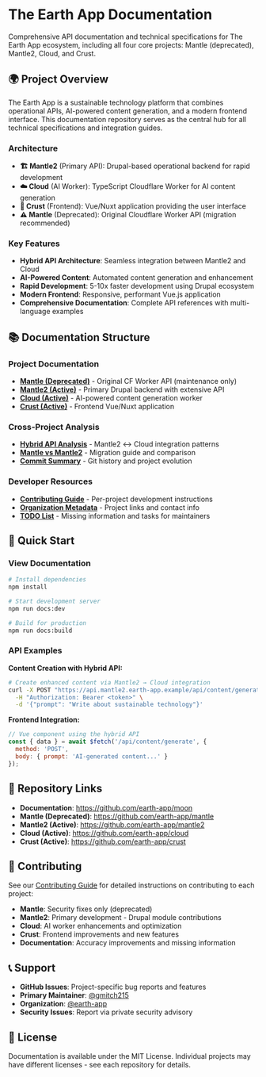 # The Earth App Documentation

Comprehensive API documentation and technical specifications for The Earth App ecosystem, including all four core projects: Mantle (deprecated), Mantle2, Cloud, and Crust.

## 🌍 Project Overview

The Earth App is a sustainable technology platform that combines operational APIs, AI-powered content generation, and a modern frontend interface. This documentation repository serves as the central hub for all technical specifications and integration guides.

### Architecture

- **🏗️ Mantle2** (Primary API): Drupal-based operational backend for rapid development
- **☁️ Cloud** (AI Worker): TypeScript Cloudflare Worker for AI content generation
- **🎨 Crust** (Frontend): Vue/Nuxt application providing the user interface
- **⚠️ Mantle** (Deprecated): Original Cloudflare Worker API (migration recommended)

### Key Features

- **Hybrid API Architecture**: Seamless integration between Mantle2 and Cloud
- **AI-Powered Content**: Automated content generation and enhancement
- **Rapid Development**: 5-10x faster development using Drupal ecosystem
- **Modern Frontend**: Responsive, performant Vue.js application
- **Comprehensive Documentation**: Complete API references with multi-language examples

## 📚 Documentation Structure

### Project Documentation
- **[Mantle (Deprecated)](/docs/mantle/)** - Original CF Worker API (maintenance only)
- **[Mantle2 (Active)](/docs/mantle2/)** - Primary Drupal backend with extensive API
- **[Cloud (Active)](/docs/cloud/)** - AI-powered content generation worker
- **[Crust (Active)](/docs/crust/)** - Frontend Vue/Nuxt application

### Cross-Project Analysis
- **[Hybrid API Analysis](/docs/hybrid-api)** - Mantle2 ↔ Cloud integration patterns
- **[Mantle vs Mantle2](/docs/mantle-vs-mantle2)** - Migration guide and comparison
- **[Commit Summary](/docs/commit-summary)** - Git history and project evolution

### Developer Resources
- **[Contributing Guide](/docs/CONTRIBUTING)** - Per-project development instructions
- **[Organization Metadata](/docs/_data/ORG_METADATA)** - Project links and contact info
- **[TODO List](/docs/TODOS)** - Missing information and tasks for maintainers

## 🚀 Quick Start

### View Documentation
```bash
# Install dependencies
npm install

# Start development server
npm run docs:dev

# Build for production
npm run docs:build
```

### API Examples

**Content Creation with Hybrid API:**
```bash
# Create enhanced content via Mantle2 → Cloud integration
curl -X POST "https://api.mantle2.earth-app.example/api/content/generate" \
  -H "Authorization: Bearer <token>" \
  -d '{"prompt": "Write about sustainable technology"}'
```

**Frontend Integration:**
```javascript
// Vue component using the hybrid API
const { data } = await $fetch('/api/content/generate', {
  method: 'POST',
  body: { prompt: 'AI-generated content...' }
});
```

## 🔗 Repository Links

- **Documentation**: https://github.com/earth-app/moon
- **Mantle (Deprecated)**: https://github.com/earth-app/mantle
- **Mantle2 (Active)**: https://github.com/earth-app/mantle2
- **Cloud (Active)**: https://github.com/earth-app/cloud
- **Crust (Active)**: https://github.com/earth-app/crust

## 🤝 Contributing

See our [Contributing Guide](/docs/CONTRIBUTING) for detailed instructions on contributing to each project:

- **Mantle**: Security fixes only (deprecated)
- **Mantle2**: Primary development - Drupal module contributions
- **Cloud**: AI worker enhancements and optimization
- **Crust**: Frontend improvements and new features
- **Documentation**: Accuracy improvements and missing information

## 📞 Support

- **GitHub Issues**: Project-specific bug reports and features
- **Primary Maintainer**: [@gmitch215](https://github.com/gmitch215)
- **Organization**: [@earth-app](https://github.com/earth-app)
- **Security Issues**: Report via private security advisory

## 📄 License

Documentation is available under the MIT License. Individual projects may have different licenses - see each repository for details.
